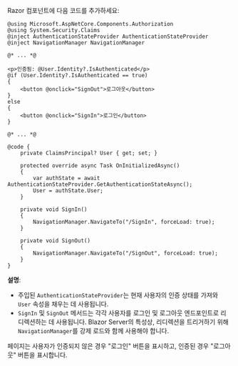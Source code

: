Razor 컴포넌트에 다음 코드를 추가하세요:

```cshtml title="Components/Pages/Index.razor"
@using Microsoft.AspNetCore.Components.Authorization
@using System.Security.Claims
@inject AuthenticationStateProvider AuthenticationStateProvider
@inject NavigationManager NavigationManager

@* ... *@

<p>인증됨: @User.Identity?.IsAuthenticated</p>
@if (User.Identity?.IsAuthenticated == true)
{
    <button @onclick="SignOut">로그아웃</button>
}
else
{
    <button @onclick="SignIn">로그인</button>
}

@* ... *@

@code {
    private ClaimsPrincipal? User { get; set; }

    protected override async Task OnInitializedAsync()
    {
        var authState = await AuthenticationStateProvider.GetAuthenticationStateAsync();
        User = authState.User;
    }

    private void SignIn()
    {
        NavigationManager.NavigateTo("/SignIn", forceLoad: true);
    }

    private void SignOut()
    {
        NavigationManager.NavigateTo("/SignOut", forceLoad: true);
    }
}
```

**설명**:

- 주입된 `AuthenticationStateProvider`는 현재 사용자의 인증 상태를 가져와 `User` 속성을 채우는 데 사용됩니다.
- `SignIn` 및 `SignOut` 메서드는 각각 사용자를 로그인 및 로그아웃 엔드포인트로 리디렉션하는 데 사용됩니다. Blazor Server의 특성상, 리디렉션을 트리거하기 위해 `NavigationManager`를 강제 로드와 함께 사용해야 합니다.

페이지는 사용자가 인증되지 않은 경우 "로그인" 버튼을 표시하고, 인증된 경우 "로그아웃" 버튼을 표시합니다.
